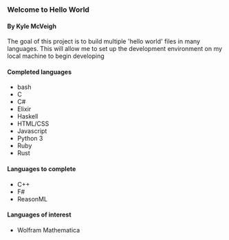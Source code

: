 ### Welcome to Hello World

#### By Kyle McVeigh

The goal of this project is to build multiple 'hello world' files in many languages. This will allow me to set up the development environment on my local machine to begin developing

#### Completed languages

- bash
- C
- C#
- Elixir
- Haskell
- HTML/CSS
- Javascript
- Python 3
- Ruby
- Rust

#### Languages to complete

- C++
- F#
- ReasonML

#### Languages of interest

- Wolfram Mathematica
